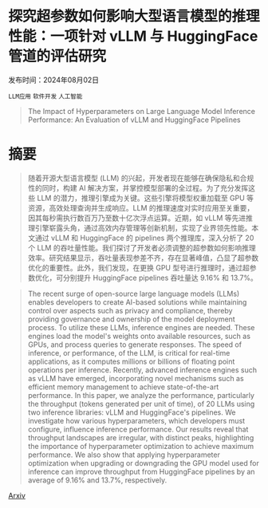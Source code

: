 # 探究超参数如何影响大型语言模型的推理性能：一项针对 vLLM 与 HuggingFace 管道的评估研究

发布时间：2024年08月02日

`LLM应用` `软件开发` `人工智能`

> The Impact of Hyperparameters on Large Language Model Inference Performance: An Evaluation of vLLM and HuggingFace Pipelines

# 摘要

> 随着开源大型语言模型 (LLM) 的兴起，开发者现在能够在确保隐私和合规性的同时，构建 AI 解决方案，并掌控模型部署的全过程。为了充分发挥这些 LLM 的潜力，推理引擎成为关键。这些引擎将模型权重加载至 GPU 等资源，高效处理查询并生成响应。LLM 的推理速度对实时应用至关重要，因其每秒需执行数百万乃至数十亿次浮点运算。近期，如 vLLM 等先进推理引擎崭露头角，通过高效内存管理等创新机制，实现了业界领先性能。本文通过 vLLM 和 HuggingFace 的 pipelines 两个推理库，深入分析了 20 个 LLM 的吞吐量性能。我们探讨了开发者必须调整的超参数如何影响推理效率。研究结果显示，吞吐量表现参差不齐，存在显著峰值，凸显了超参数优化的重要性。此外，我们发现，在更换 GPU 型号进行推理时，通过超参数优化，可分别提升 HuggingFace pipelines 吞吐量达 9.16% 和 13.7%。

> The recent surge of open-source large language models (LLMs) enables developers to create AI-based solutions while maintaining control over aspects such as privacy and compliance, thereby providing governance and ownership of the model deployment process. To utilize these LLMs, inference engines are needed. These engines load the model's weights onto available resources, such as GPUs, and process queries to generate responses. The speed of inference, or performance, of the LLM, is critical for real-time applications, as it computes millions or billions of floating point operations per inference. Recently, advanced inference engines such as vLLM have emerged, incorporating novel mechanisms such as efficient memory management to achieve state-of-the-art performance. In this paper, we analyze the performance, particularly the throughput (tokens generated per unit of time), of 20 LLMs using two inference libraries: vLLM and HuggingFace's pipelines. We investigate how various hyperparameters, which developers must configure, influence inference performance. Our results reveal that throughput landscapes are irregular, with distinct peaks, highlighting the importance of hyperparameter optimization to achieve maximum performance. We also show that applying hyperparameter optimization when upgrading or downgrading the GPU model used for inference can improve throughput from HuggingFace pipelines by an average of 9.16% and 13.7%, respectively.

[Arxiv](https://arxiv.org/abs/2408.01050)